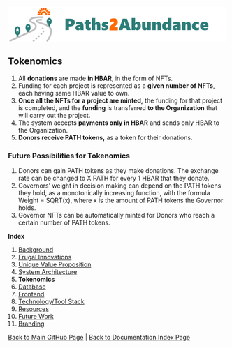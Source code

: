![Logo](./img/logo.png) 

## Tokenomics

1. All **donations** are made **in HBAR**, in the form of NFTs. 
2. Funding for each project is represented as a **given number of NFTs**, each having same HBAR value to own. 
3. **Once all the NFTs for a project are minted,** the funding for that project is completed, and the **funding** is transferred **to the Organization** that will carry out the project.
4. The system accepts **payments only in HBAR** and sends only HBAR to the Organization. 
5. **Donors receive PATH tokens,** as a token for their donations.

### Future Possibilities for Tokenomics
1. Donors can gain PATH tokens as they make donations. The exchange rate can be changed to X PATH for every 1 HBAR that they donate. 
2. Governors’ weight in decision making can depend on the PATH tokens they hold, as a monotonically increasing function, with the formula Weight = SQRT(x), where x is the amount of PATH tokens the Governor holds.
3. Governor NFTs can be automatically minted for Donors who reach a certain number of PATH tokens.



**Index**

1. [Background](Background.md)
2. [Frugal Innovations](FrugalInnovations.md)
3. [Unique Value Proposition](UniqueValueProposition.md)
4. [System Architecture](SystemArchitecture.md)
5. **Tokenomics**
6. [Database](Database.md)
7. [Frontend](Frontend.md)
9. [Technology/Tool Stack](TechnologyStack.md)
10. [Resources](Resources.md)
11. [Future Work](FuturePlans.md)
12. [Branding](Branding.md)


<hline></hline>

[Back to Main GitHub Page](../README.md) | [Back to Documentation Index Page](Documentation.md)
